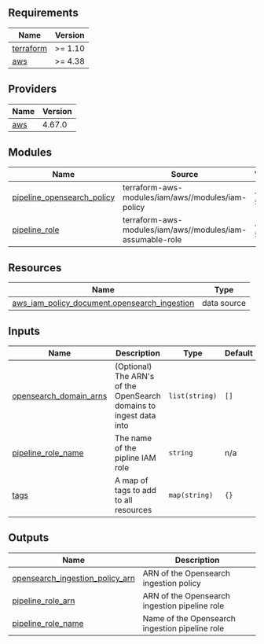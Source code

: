## Requirements

| Name | Version |
|------|---------|
| <a name="requirement_terraform"></a> [terraform](#requirement\_terraform) | >= 1.10 |
| <a name="requirement_aws"></a> [aws](#requirement\_aws) | >= 4.38 |

## Providers

| Name | Version |
|------|---------|
| <a name="provider_aws"></a> [aws](#provider\_aws) | 4.67.0 |

## Modules

| Name | Source | Version |
|------|--------|---------|
| <a name="module_pipeline_opensearch_policy"></a> [pipeline\_opensearch\_policy](#module\_pipeline\_opensearch\_policy) | terraform-aws-modules/iam/aws//modules/iam-policy | ~> 5.60.0 |
| <a name="module_pipeline_role"></a> [pipeline\_role](#module\_pipeline\_role) | terraform-aws-modules/iam/aws//modules/iam-assumable-role | ~> 5.60.0 |

## Resources

| Name | Type |
|------|------|
| [aws_iam_policy_document.opensearch_ingestion](https://registry.terraform.io/providers/hashicorp/aws/latest/docs/data-sources/iam_policy_document) | data source |

## Inputs

| Name | Description | Type | Default | Required |
|------|-------------|------|---------|:--------:|
| <a name="input_opensearch_domain_arns"></a> [opensearch\_domain\_arns](#input\_opensearch\_domain\_arns) | (Optional) The ARN's of the OpenSearch domains to ingest data into | `list(string)` | `[]` | no |
| <a name="input_pipeline_role_name"></a> [pipeline\_role\_name](#input\_pipeline\_role\_name) | The name of the pipline IAM role | `string` | n/a | yes |
| <a name="input_tags"></a> [tags](#input\_tags) | A map of tags to add to all resources | `map(string)` | `{}` | no |

## Outputs

| Name | Description |
|------|-------------|
| <a name="output_opensearch_ingestion_policy_arn"></a> [opensearch\_ingestion\_policy\_arn](#output\_opensearch\_ingestion\_policy\_arn) | ARN of the Opensearch ingestion policy |
| <a name="output_pipeline_role_arn"></a> [pipeline\_role\_arn](#output\_pipeline\_role\_arn) | ARN of the Opensearch ingestion pipeline role |
| <a name="output_pipeline_role_name"></a> [pipeline\_role\_name](#output\_pipeline\_role\_name) | Name of the Opensearch ingestion pipeline role |
